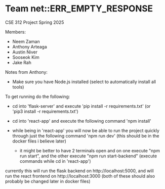 # Team net::ERR_EMPTY_RESPONSE
CSE 312 Project Spring 2025

Members:
- Neem Zaman
- Anthony Arteaga
- Austin Niver
- Sooseok Kim
- Jake Rah

Notes from Anthony:

- Make sure you have Node.js installed (select to automatically install all tools)

To get running do the following:

- cd into 'flask-server' and execute 'pip install -r requirements.txt' (or 'pip3 install -r requirements.txt')

- cd into 'react-app' and execute the following command 'npm install'

- while being in 'react-app' you will now be able to run the project quickly through just the following command 'npm run dev' (this should be in the docker files i believe later)
    - it might be better to have 2 terminals open and on one execute "npm run start", and the other execute "npm run start-backend" (execute commands while cd in 'react-app')

currently this will run the flask backend on http://localhost:5000, and will run the react frontend on http://localhost:3000 (both of these should also probably be changed later in docker files)




